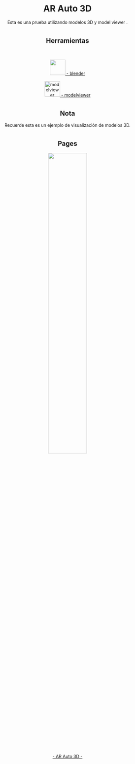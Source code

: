 <h1 align="center">AR Auto 3D</h1>
<p align="center">
  Esta es una prueba utilizando modelos 3D y model viewer .
</p>
<h1></h1>
<h2 align="center">Herramientas</h2>
<br>
<p align="center">
  <a href="https://www.blender.org/" target="_blank" rel="blender" >
  <img src="https://upload.wikimedia.org/wikipedia/commons/0/0c/Blender_logo_no_text.svg" alt="" width="50" height="50"/>
   - blender</a>
  <br><br>
  <a href="https://modelviewer.dev" target="_blank" rel="modelviewer">
  <img src="https://modelviewer.dev/assets/ic_modelviewer.svg" alt="modelviewer" width="50" height="50"/>
   - modelviewer</a>
</p>
<h1></h1>
<h2 align="center">Nota</h2>
  <p align="center">
    Recuerde esta es un ejemplo de visualización de modelos 3D.
  </p>
<h1></h1>
<h1></h1>
<h2 align="center">Pages</h2>
  <p align="center">
    <a href="https://dcdevrep.github.io/AR-Auto-3D" target="blank" rel="modelviewer">
      <img src="https://i.imgur.com/aBOef08.gif" alt="" width="50%" height="50%"/>
   <br>- AR Auto 3D -</a>
  </p>
<h1></h1>
